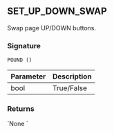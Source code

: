 ## SET\_UP\_DOWN\_SWAP

Swap page UP/DOWN buttons.


### Signature

`POUND ()`


| Parameter | Description |
| --- | --- |
| bool | True/False |


### Returns

\`None
\`